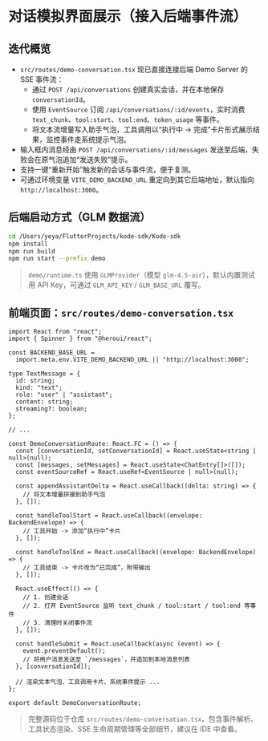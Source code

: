 # 对话模拟界面展示（接入后端事件流）

## 迭代概览

- `src/routes/demo-conversation.tsx` 现已直接连接后端 Demo Server 的 SSE 事件流：
  - 通过 `POST /api/conversations` 创建真实会话，并在本地保存 `conversationId`。
  - 使用 `EventSource` 订阅 `/api/conversations/:id/events`，实时消费 `text_chunk`、`tool:start`、`tool:end`、`token_usage` 等事件。
  - 将文本流增量写入助手气泡，工具调用以“执行中 → 完成”卡片形式展示结果，监控事件走系统提示气泡。
- 输入框内消息经由 `POST /api/conversations/:id/messages` 发送至后端，失败会在原气泡追加“发送失败”提示。
- 支持一键“重新开始”触发新的会话与事件流，便于复测。
- 可通过环境变量 `VITE_DEMO_BACKEND_URL` 重定向到其它后端地址，默认指向 `http://localhost:3000`。

## 后端启动方式（GLM 数据流）

```bash
cd /Users/yeya/FlutterProjects/kode-sdk/Kode-sdk
npm install
npm run build
npm run start --prefix demo
```

> `demo/runtime.ts` 使用 `GLMProvider`（模型 `glm-4.5-air`），默认内置测试用 API Key，可通过 `GLM_API_KEY` / `GLM_BASE_URL` 覆写。

## 前端页面：`src/routes/demo-conversation.tsx`

```tsx
import React from "react";
import { Spinner } from "@heroui/react";

const BACKEND_BASE_URL =
  import.meta.env.VITE_DEMO_BACKEND_URL || "http://localhost:3000";

type TextMessage = {
  id: string;
  kind: "text";
  role: "user" | "assistant";
  content: string;
  streaming?: boolean;
};

// ...

const DemoConversationRoute: React.FC = () => {
  const [conversationId, setConversationId] = React.useState<string | null>(null);
  const [messages, setMessages] = React.useState<ChatEntry[]>([]);
  const eventSourceRef = React.useRef<EventSource | null>(null);

  const appendAssistantDelta = React.useCallback((delta: string) => {
    // 将文本增量拼接到助手气泡
  }, []);

  const handleToolStart = React.useCallback((envelope: BackendEnvelope) => {
    // 工具开始 -> 添加“执行中”卡片
  }, []);

  const handleToolEnd = React.useCallback((envelope: BackendEnvelope) => {
    // 工具结束 -> 卡片改为“已完成”，附带输出
  }, []);

  React.useEffect(() => {
    // 1. 创建会话
    // 2. 打开 EventSource 监听 text_chunk / tool:start / tool:end 等事件
    // 3. 清理时关闭事件流
  }, []);

  const handleSubmit = React.useCallback(async (event) => {
    event.preventDefault();
    // 将用户消息发送至 `/messages`，并追加到本地消息列表
  }, [conversationId]);

  // 渲染文本气泡、工具调用卡片、系统事件提示 ...
};

export default DemoConversationRoute;
```

> 完整源码位于仓库 `src/routes/demo-conversation.tsx`，包含事件解析、工具状态渲染、SSE 生命周期管理等全部细节，建议在 IDE 中查看。
